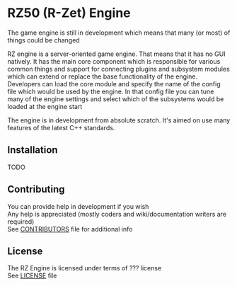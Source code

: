 # RZ50 (R-Zet) Engine

The game engine is still in development which means that many (or most) of things could be changed

RZ engine is a server-oriented game engine. That means that it has no GUI natively. It has the main core component which is responsible for various common things and support for connecting plugins and subsystem modules which can extend or replace the base functionality of the engine. Developers can load the core module and specify the name of the config file which would be used by the engine. In that config file you can tune many of the engine settings and select which of the subsystems would be loaded at the engine start

The engine is in development from absolute scratch. It's aimed on use many features of the latest C++ standards.

## Installation

TODO

## Contributing

You can provide help in development if you wish  
Any help is appreciated (mostly coders and wiki/documentation writers are required)  
See [CONTRIBUTORS](CONTRIBUTORS.md) file for additional info

## License

The RZ Engine is licensed under terms of ??? license  
See [LICENSE](LICENSE) file